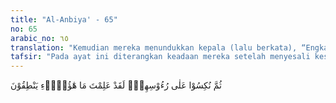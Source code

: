 ```yaml
---
title: "Al-Anbiya' - 65"
no: 65
arabic_no: ٦٥
translation: "Kemudian mereka menundukkan kepala (lalu berkata), “Engkau (Ibrahim) pasti tahu bahwa (berhala-berhala) itu tidak dapat berbicara.”"
tafsir: "Pada ayat ini diterangkan keadaan mereka setelah menyesali kesalahan dan kebodohan diri mereka. Mereka lalu menekurkan kepala dan berdiam diri. Pada saat itulah setan kembali menggoda mereka, sehingga kesadaran mereka yang tadinya telah mulai bersemi lalu lenyap dan mereka kembali kepada kepercayaan semula, dan ingin membela patung-patung yang menjadi kepercayaan mereka. Oleh sebab itu mereka lalu berkata kepada Ibrahim, \"Mengapa Ibrahim menyuruh mereka bertanya kepada patung-patung ini, padahal dia sudah mengetahui bahwa patung-patung itu tidak dapat berbicara.\"\n\nUcapan ini merupakan pengakuan mereka bahwa mereka pun mengetahui bahwa patung-patung itu tidak dapat mendengar, berpikir dan berbicara, akan tetapi mereka tetap menyembah dan mempertuhankannya."
---
```


ثُمَّ نُكِسُوْا عَلٰى رُءُوْسِهِمْۚ  لَقَدْ عَلِمْتَ مَا هٰٓؤُلَاۤءِ يَنْطِقُوْنَ 
